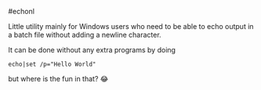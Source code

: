 #echonl

Little utility mainly for Windows users who need to be able to echo
output in a batch file without adding a newline character.

It can be done without any extra programs by doing

```echo|set /p="Hello World"```

but where is the fun in that? 😂

